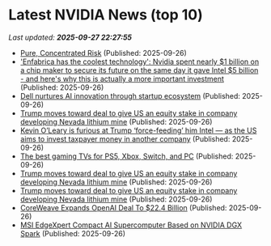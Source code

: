 # Latest NVIDIA News (top 10)
_Last updated: **2025-09-27 22:27:55**_

- [Pure, Concentrated Risk](https://dailyreckoning.com/pure-concentrated-risk/) (Published: 2025-09-26)
- ['Enfabrica has the coolest technology': Nvidia spent nearly $1 billion on a chip maker to secure its future on the same day it gave Intel $5 billion - and here's why this is actually a more important investment](https://www.techradar.com/pro/enfabrica-has-the-coolest-technology-nvidia-spent-nearly-usd1-billion-on-a-chip-maker-to-secure-its-future-on-the-same-day-it-gave-intel-usd5-billion-and-heres-why-this-is-actually-a-more-important-investment) (Published: 2025-09-26)
- [Dell nurtures AI innovation through startup ecosystem](https://siliconangle.com/2025/09/26/dell-startups-ai-aifactoriesdatacenters/) (Published: 2025-09-26)
- [Trump moves toward deal to give US an equity stake in company developing Nevada lithium mine](https://abcnews.go.com/US/wireStory/trump-moves-deal-give-us-equity-stake-company-125981682) (Published: 2025-09-26)
- [Kevin O’Leary is furious at Trump ‘force-feeding’ him Intel — as the US aims to invest taxpayer money in another company](https://finance.yahoo.com/news/kevin-o-leary-furious-trump-211500380.html) (Published: 2025-09-26)
- [The best gaming TVs for PS5, Xbox, Switch, and PC](https://www.businessinsider.com/guides/tech/best-gaming-tvs) (Published: 2025-09-26)
- [Trump moves toward deal to give US an equity stake in company developing Nevada lithium mine](https://financialpost.com/pmn/trump-moves-toward-deal-to-give-us-an-equity-stake-in-company-developing-nevada-lithium-mine) (Published: 2025-09-26)
- [Trump moves toward deal to give US an equity stake in company developing Nevada lithium mine](https://finance.yahoo.com/news/trump-moves-toward-deal-us-210512979.html) (Published: 2025-09-26)
- [CoreWeave Expands OpenAI Deal To $22.4 Billion](https://finance.yahoo.com/news/coreweave-expands-openai-deal-22-210424781.html) (Published: 2025-09-26)
- [MSI EdgeXpert Compact AI Supercomputer Based on NVIDIA DGX Spark](https://linuxgizmos.com/msi-edgexpert-compact-ai-supercomputer-based-on-nvidia-dgx-spark/) (Published: 2025-09-26)
